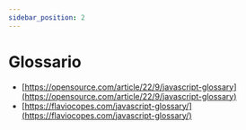 ```yaml
---
sidebar_position: 2
---
```


# Glossario

- [https://opensource.com/article/22/9/javascript-glossary](https://opensource.com/article/22/9/javascript-glossary)
- [https://flaviocopes.com/javascript-glossary/](https://flaviocopes.com/javascript-glossary/)